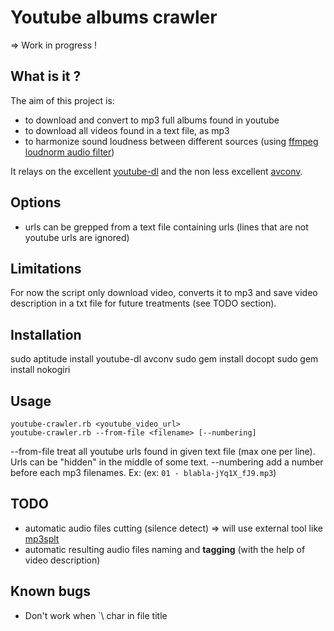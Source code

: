 # Youtube albums crawler

=> Work in progress !

## What is it ?

The aim of this project is:
  * to download and convert to mp3 full albums found in youtube
  * to download all videos found in a text file, as mp3
  * to harmonize sound loudness between different sources (using [ffmpeg loudnorm audio filter](http://ffmpeg.org/ffmpeg-all.html#loudnorm))

It relays on the excellent [youtube-dl](https://rg3.github.io/youtube-dl/) and the non less excellent [avconv](https://libav.org/avconv.html).

## Options

  * urls can be grepped from a text file containing urls (lines that are not youtube urls are ignored)

## Limitations

For now the script only download video, converts it to mp3 and save video description in a txt file for future treatments (see TODO section).

## Installation

sudo aptitude install youtube-dl avconv
sudo gem install docopt
sudo gem install nokogiri

## Usage

    youtube-crawler.rb <youtube_video_url>
    youtube-crawler.rb --from-file <filename> [--numbering]

  --from-file   treat all youtube urls found in given text file (max one per line). Urls can be "hidden" in the middle of some text.
  --numbering   add a number before each mp3 filenames. Ex: (ex: `01 - blabla-jYq1X_fJ9.mp3`)

## TODO

  * automatic audio files cutting (silence detect) => will use external tool like [mp3splt](http://mp3splt.sourceforge.net/mp3splt_page/screenshots.php)
  * automatic resulting audio files naming and **tagging** (with the help of video description)

## Known bugs

  * Don't work when \`\ char in file title
